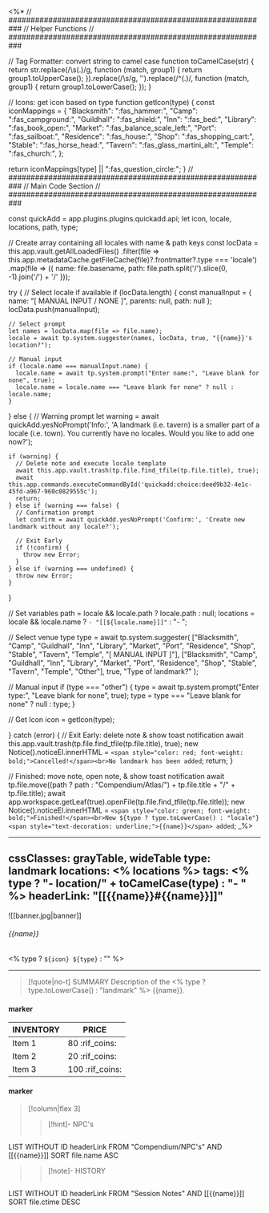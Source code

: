<%*
// ###########################################################
//                        Helper Functions
// ###########################################################

// Tag Formatter: convert string to camel case
function toCamelCase(str) {
  return str.replace(/\s(.)/g, function (match, group1) {
    return group1.toUpperCase();
  }).replace(/\s/g, '').replace(/^(.)/, function (match, group1) {
    return group1.toLowerCase();
  });
}

// Icons: get icon based on type
function getIcon(type) {
  const iconMappings = {
    "Blacksmith": ":fas_hammer:",
    "Camp": ":fas_campground:",
    "Guildhall": ":fas_shield:",
    "Inn": ":fas_bed:",
    "Library": ":fas_book_open:",
    "Market": ":fas_balance_scale_left:",
    "Port": ":fas_sailboat:",
    "Residence": ":fas_house:",
    "Shop": ":fas_shopping_cart:",
    "Stable": ":fas_horse_head:",
    "Tavern": ":fas_glass_martini_alt:",
    "Temple": ":fas_church:",
  };

  return iconMappings[type] || ":fas_question_circle:";
}
// ###########################################################
//                        Main Code Section
// ###########################################################

const quickAdd = app.plugins.plugins.quickadd.api;
let  icon, locale, locations, path, type;

// Create array containing all locales with name & path keys
const locData = this.app.vault.getAllLoadedFiles()
  .filter(file => this.app.metadataCache.getFileCache(file)?.frontmatter?.type === 'locale')
  .map(file => ({
    name: file.basename,
    path: file.path.split('/').slice(0, -1).join('/') + '/'
  }));

try {
  // Select locale if available
  if (locData.length) {
    const manualInput = {
      name: "[ MANUAL INPUT / NONE ]",
      parents: null,
      path: null
    };
    locData.push(manualInput);

    // Select prompt
    let names = locData.map(file => file.name);
    locale = await tp.system.suggester(names, locData, true, "{{name}}'s location?");

    // Manual input
    if (locale.name === manualInput.name) {
      locale.name = await tp.system.prompt("Enter name:", "Leave blank for none", true);
      locale.name = locale.name === "Leave blank for none" ? null : locale.name;
    }
  } else {
    // Warning prompt
    let warning = await quickAdd.yesNoPrompt('Info:', 'A landmark (i.e. tavern) is a smaller part of a locale (i.e. town). You currently have no locales. Would you like to add one now?');

    if (warning) {
      // Delete note and execute locale template
      await this.app.vault.trash(tp.file.find_tfile(tp.file.title), true);
      await this.app.commands.executeCommandById('quickadd:choice:deed9b32-4e1c-45fd-a967-960c0829555c');
      return;
    } else if (warning === false) {
      // Confirmation prompt
      let confirm = await quickAdd.yesNoPrompt('Confirm:', 'Create new landmark without any locale?');

      // Exit Early
      if (!confirm) {
        throw new Error;
      }
    } else if (warning === undefined) {
      throw new Error;
    }
  }

  // Set variables
  path = locale && locale.path ? locale.path : null;
  locations = locale && locale.name ? `- "[[${locale.name}]]"` : "- ";

  // Select venue type
  type = await tp.system.suggester(
    ["Blacksmith", "Camp", "Guildhall", "Inn", "Library", "Market", "Port", "Residence", "Shop", "Stable", "Tavern", "Temple", "[ MANUAL INPUT ]"],
    ["Blacksmith", "Camp", "Guildhall", "Inn", "Library", "Market", "Port", "Residence", "Shop", "Stable", "Tavern", "Temple", "Other"],
    true,
    "Type of landmark?"
  );

  // Manual input
  if (type === "other") {
    type = await tp.system.prompt("Enter type:", "Leave blank for none", true);
    type = type === "Leave blank for none" ? null : type;
  }

  // Get Icon
  icon = getIcon(type);

} catch (error) {
  // Exit Early: delete note & show toast notification
  await this.app.vault.trash(tp.file.find_tfile(tp.file.title), true);
  new Notice().noticeEl.innerHTML = `<span style="color: red; font-weight: bold;">Cancelled!</span><br>No landmark has been added`;
  return;
}

// Finished: move note, open note, & show toast notification
await tp.file.move((path ? path : "Compendium/Atlas/") + tp.file.title + "/" + tp.file.title);
await app.workspace.getLeaf(true).openFile(tp.file.find_tfile(tp.file.title));
new Notice().noticeEl.innerHTML = `<span style="color: green; font-weight: bold;">Finished!</span><br>New ${type ? type.toLowerCase() : "locale"} <span style="text-decoration: underline;">{{name}}</span> added`;
_%>

---
cssClasses: grayTable, wideTable
type: landmark
locations:
<% locations %>
tags:
<% type ? "- location/" + toCamelCase(type) : "- " %>
headerLink: "[[{{name}}#{{name}}]]"
---

![[banner.jpg|banner]]
###### {{name}}
<span class="sub2"><% type ? `${icon} ${type}` : "" %></span>
___

> [!quote|no-t] SUMMARY
>Description of the <% type ? type.toLowerCase() : "landmark" %> {{name}}.

#### marker
| INVENTORY                  | PRICE |
| -------------------------- | ----- |
| Item 1 | 80 <span class="goldcoin">:rif_coins:</span>  |
| Item 2 | 20 <span class="silvercoin">:rif_coins:</span>   |
| Item 3 | 100 <span class="coppercoin">:rif_coins:</span>  |

<span class="clearfix"></span>

#### marker
> [!column|flex 3]
> > [!hint]-  NPC's
> >```dataview
LIST WITHOUT ID headerLink
FROM "Compendium/NPC's" AND [[{{name}}]]
SORT file.name ASC
> 
>> [!note]- HISTORY
>>```dataview
LIST WITHOUT ID headerLink
FROM "Session Notes" AND [[{{name}}]]
SORT file.ctime DESC